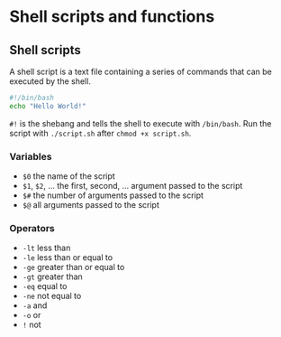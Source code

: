 # Shell scripts and functions

## Shell scripts

A shell script is a text file containing a series of commands that can be executed by the shell.

```bash
#!/bin/bash
echo "Hello World!"
```

`#!` is the shebang and tells the shell to execute with `/bin/bash`.
Run the script with `./script.sh` after `chmod +x script.sh`.

### Variables

- `$0` the name of the script
- `$1`, `$2`, ... the first, second, ... argument passed to the script
- `$#` the number of arguments passed to the script
- `$@` all arguments passed to the script

### Operators

- `-lt` less than
- `-le` less than or equal to
- `-ge` greater than or equal to
- `-gt` greater than
- `-eq` equal to
- `-ne` not equal to
- `-a` and
- `-o` or
- `!` not
